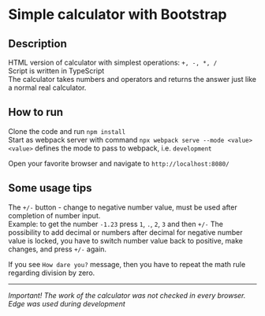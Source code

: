 # Simple calculator with Bootstrap

## Description

HTML version of calculator with simplest operations: `+, -, *, /`  
Script is written in TypeScript  
The calculator takes numbers and operators and returns the answer just like a normal real calculator.

## How to run

Clone the code and run `npm install`  
Start as webpack server with command `npx webpack serve --mode <value>`  
`<value>` defines the mode to pass to webpack, i.e. `development`

Open your favorite browser and navigate to `http://localhost:8080/`  

## Some usage tips

The `+/-` button - change to negative number value, must be used after completion of number input.  
Example: to get the number `-1.23` press `1`, `.`, `2`, `3` and then `+/-`
The possibility to add decimal or numbers after decimal for negative number value is locked, you have to switch number
value back to positive, make changes, and press `+/-` again.  

If you see `How dare you?` message, then you have to repeat the math rule regarding division by zero.

***
*Important! The work of the calculator was not checked in every browser.  
Edge was used during development*
